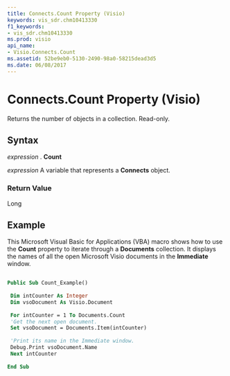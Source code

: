```yaml
---
title: Connects.Count Property (Visio)
keywords: vis_sdr.chm10413330
f1_keywords:
- vis_sdr.chm10413330
ms.prod: visio
api_name:
- Visio.Connects.Count
ms.assetid: 52be9eb0-5130-2490-98a0-58215dead3d5
ms.date: 06/08/2017
---
```



# Connects.Count Property (Visio)

Returns the number of objects in a collection. Read-only.


## Syntax

 _expression_ . **Count**

 _expression_ A variable that represents a **Connects** object.


### Return Value

Long


## Example

This Microsoft Visual Basic for Applications (VBA) macro shows how to use the **Count** property to iterate through a **Documents** collection. It displays the names of all the open Microsoft Visio documents in the **Immediate** window.


```vb
 
Public Sub Count_Example() 
 
 Dim intCounter As Integer 
 Dim vsoDocument As Visio.Document 
 
 For intCounter = 1 To Documents.Count 
 'Get the next open document. 
 Set vsoDocument = Documents.Item(intCounter) 
 
 'Print its name in the Immediate window. 
 Debug.Print vsoDocument.Name 
 Next intCounter 
 
End Sub
```


